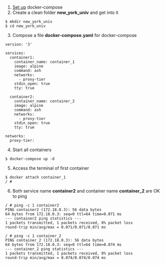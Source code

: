 1. [Set up](https://github.com/xg590/tutorials/blob/master/docker/setup.md) docker-compose
2. Create a clean folder <b>new_york_univ</b> and get into it
```
$ mkdir new_york_univ
$ cd new_york_univ
```
3. Compose a file <b>docker-compose.yaml</b> for docker-compose
```
version: '3'

services:
  container1:
    container_name: container_1
    image: alpine   
    command: ash 
    networks:
      - proxy-tier
    stdin_open: true
    tty: true 

  container2:
    container_name: container_2
    image: alpine
    command: ash 
    networks:
      - proxy-tier 
    stdin_open: true
    tty: true 

networks:
  proxy-tier:

```
4. Start all containers
```
$ docker-compose up -d
```
5. Access the terminal of first container 
```
$ docker attach container_1
/ # 
```
6. Both service name <b>container2</b> and container name <b>container_2</b> are OK to ping
```
/ # ping -c 1 container2
PING container2 (172.18.0.3): 56 data bytes
64 bytes from 172.18.0.3: seq=0 ttl=64 time=0.071 ms
--- container2 ping statistics ---
1 packets transmitted, 1 packets received, 0% packet loss
round-trip min/avg/max = 0.071/0.071/0.071 ms

/ # ping -c 1 container_2
PING container_2 (172.18.0.3): 56 data bytes
64 bytes from 172.18.0.3: seq=0 ttl=64 time=0.074 ms
--- container_2 ping statistics ---
1 packets transmitted, 1 packets received, 0% packet loss
round-trip min/avg/max = 0.074/0.074/0.074 ms
```
